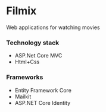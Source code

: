 # Filmix
Web applications for watching movies
<h3>Technology stack</h3>
<ul>
  <li>ASP.Net Core MVC</li>
  <li>Html+Css</li>
</ul>
<h3>Frameworks</h3>
<ul>
  <li>Entity Framework Core</li>
  <li>Mailkit</li>
  <li>ASP.NET Core Identity</li>
</ul>
